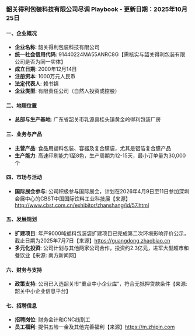 ### 韶关得利包装科技有限公司尽调 Playbook - 更新日期：2025年10月25日

#### 一、企业概况
- **企业名称**: 韶关得利包装科技有限公司
- **统一社会信用代码**: 91440224MA55ANRC8G【需核实与韶关得利包装有限公司是否为同一实体】
- **成立日期**: 2000年12月14日
- **注册资本**: 1000万元人民币
- **法定代表人**: 赖书锦
- **企业类型**: 有限责任公司（自然人投资或控股）

#### 二、地理位置
- **总部与生产基地**: 广东省韶关市乳源县桂头镇黄金岭得利包装厂房

#### 三、业务与产品
- **主营产品**: 食品用塑料包装、容器及复合膜袋，尤其是铝箔复合膜产品
- **生产能力**: 高速印刷能力1至8色，生产周期为12-15天，最小订单量为30,000个

#### 四、市场与活动
- **国际展会参与**: 公司积极参与国际展会，计划在2026年4月9日至11日参加深圳会展中心的CBST中国国际饮料工业科技展【来源】http://www.cbst.com.cn/exhibitor/zhanshang/id/57.html

#### 五、发展规划
- **扩建项目**: 年产9000吨塑料包装袋扩建项目已完成第二次环境影响评价公示，截止日期为2025年7月7日【来源】https://guangdong.zhaobiao.cn
- **多元化投资**: 公司计划与其他两家公司合作，投资约2.3亿元，进军大型超市和餐饮业【来源: 南方新闻网】

#### 六、财务与支持
- **政策支持**: 公司已入选韶关市“重点中小企业库”，符合无抵押贷款条件【来源: 韶关中小企业信息平台】

#### 七、招聘信息
- **招聘岗位**: 财务会计和CNC线割工
- **员工福利**: 提供五险一金及其他完善福利【来源】https://m.zhipin.com